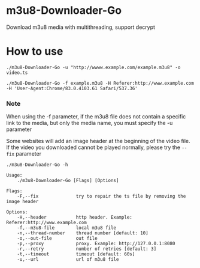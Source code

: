 # m3u8-Downloader-Go
Download m3u8 media with multithreading, support decrypt

# How to use
`./m3u8-Downloader-Go -u "http://wwww.example.com/example.m3u8" -o video.ts`

`./m3u8-Downloader-Go -f example.m3u8 -H Referer:http://www.example.com -H 'User-Agent:Chrome/83.0.4103.61 Safari/537.36'`

### Note 
When using the -f parameter, if the m3u8 file does not contain a specific link to the media, but only the media name, you must specify the -u parameter

Some websites will add an image header at the beginning of the video file. If the video you downloaded cannot be played normally, please try the `--fix` parameter

```
./m3u8-Downloader-Go -h

Usage:
    ./m3u8-Downloader-Go [Flags] [Options] 

Flags:
    -F,--fix              try to repair the ts file by removing the image header

Options:
    -H,--header           http header. Example: Referer:http://www.example.com
    -f,--m3u8-file        local m3u8 file
    -n,--thread-number    thread number [default: 10]
    -o,--out-file         out file
    -p,--proxy            proxy. Example: http://127.0.0.1:8080
    -r,--retry            number of retries [default: 3]
    -t,--timeout          timeout [default: 60s]
    -u,--url              url of m3u8 file
```
